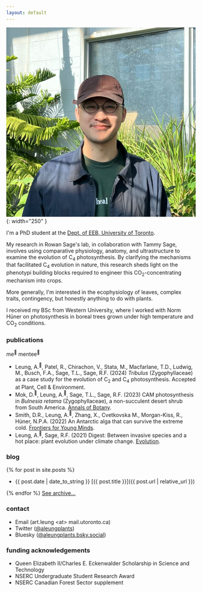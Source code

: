 ```yaml
---
layout: default
---
```


![pic of me](/assets/portrait.jpg){: width="250" }

I'm a PhD student at the <a href='https://eeb.utoronto.ca'>Dept. of EEB, University of Toronto</a>.

My research in Rowan Sage's lab, in collaboration with Tammy Sage, involves using comparative physiology, anatomy, and ultrastructure to examine the evolution of C<sub>4</sub> photosynthesis. By clarifying the mechanisms that facilitated C<sub>4</sub> evolution in nature, this research sheds light on the phenotypi  building blocks required to engineer this CO<sub>2</sub>-concentrating mechanism into crops.

More generally, I'm interested in the ecophysiology of leaves, complex traits, contingency, but honestly anything to do with plants.

I received my BSc from Western University, where I worked with Norm Hüner on photosynthesis in boreal trees grown under high temperature and CO<sub>2</sub> conditions.

### publications

me<sup>🌵</sup> mentee<sup>🤩</sup>

- Leung, A.<sup>🌵</sup>, Patel, R., Chirachon, V., Stata, M., Macfarlane, T.D., Ludwig, M., Busch, F.A., Sage, T.L., Sage, R.F. (2024) *Tribulus* (Zygophyllaceae) as a case study for the evolution of C<sub>2</sub> and C<sub>4</sub> photosynthesis. Accepted at Plant, Cell & Environment.
- Mok, D.<sup>🤩</sup>, Leung, A.<sup>🌵</sup>, Sage, T.L., Sage, R.F. (2023) CAM photosynthesis in *Bulnesia retama* (Zygophyllaceae), a non-succulent desert shrub from South America. [Annals of Botany](https://doi.org/10.1093/aob/mcad114).
- Smith, D.R., Leung, A.<sup>🌵</sup>, Zhang, X., Cvetkovska M., Morgan-Kiss, R., Hüner, N.P.A. (2022) An Antarctic alga that can survive the extreme cold. [Frontiers for Young Minds](https://doi.org/10.3389/frym.2022.740838).
- Leung, A.<sup>🌵</sup>, Sage, R.F. (2021) Digest: Between invasive species and a hot place: plant evolution under climate change. [Evolution](https://doi.org/10.1111/evo.14352).

### blog
{% for post in site.posts %}
- {{ post.date | date_to_string }} [{{ post.title }}]({{ post.url | relative_url }})<br>

{% endfor %}
[See archive...](/archive)

### contact
- Email (art.leung \<at\> mail.utoronto.ca)
- Twitter ([@aleungplants](https://twitter.com/aleungplants))
- Bluesky ([@aleungplants.bsky.social](https://bsky.app/profile/aleungplants.bsky.social))

### funding acknowledgements
- Queen Elizabeth II/Charles E. Eckenwalder Scholarship in Science and Technology
- NSERC Undergraduate Student Research Award
- NSERC Canadian Forest Sector supplement
